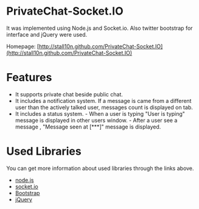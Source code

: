 PrivateChat-Socket.IO
=====================

It was implemented using Node.js and Socket.io. Also twitter bootstrap for interface and jQuery were used.

Homepage: [http://stall10n.github.com/PrivateChat-Socket.IO](http://stall10n.github.com/PrivateChat-Socket.IO)


Features
========

* It supports private chat beside public chat.
* It includes a notification system. If a message is came from a different user than the actively talked user, 
  messages count is displayed on tab.
* It includes a status system. 
       - When a user is typing "User is typing" message is displayed in other users window.
       - After a user see a message , "Message seen at [***]" message is displayed.


Used Libraries
=============

You can get more information about used libraries through the links above.

* [node.js](http://nodejs.org/)
* [socket.io](http://socket.io/)
* [Bootstrap](http://twitter.github.com/bootstrap/)
* [jQuery](http://jquery.com/)

